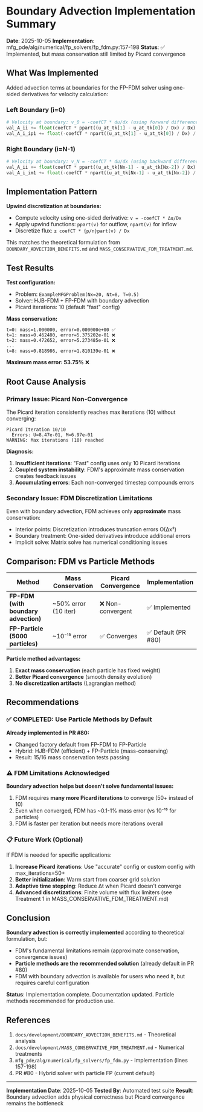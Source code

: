 # Boundary Advection Implementation Summary

**Date**: 2025-10-05
**Implementation**: mfg_pde/alg/numerical/fp_solvers/fp_fdm.py:157-198
**Status**: ✅ Implemented, but mass conservation still limited by Picard convergence

## What Was Implemented

Added advection terms at boundaries for the FP-FDM solver using one-sided derivatives for velocity calculation:

### Left Boundary (i=0)
```python
# Velocity at boundary: v_0 = -coefCT * du/dx (using forward difference)
val_A_ii += float(coefCT * ppart((u_at_tk[1] - u_at_tk[0]) / Dx) / Dx)
val_A_i_ip1 += float(-coefCT * npart((u_at_tk[1] - u_at_tk[0]) / Dx) / Dx)
```

### Right Boundary (i=N-1)
```python
# Velocity at boundary: v_N = -coefCT * du/dx (using backward difference)
val_A_ii += float(coefCT * ppart((u_at_tk[Nx-1] - u_at_tk[Nx-2]) / Dx) / Dx)
val_A_i_im1 += float(-coefCT * npart((u_at_tk[Nx-1] - u_at_tk[Nx-2]) / Dx) / Dx)
```

## Implementation Pattern

**Upwind discretization at boundaries:**
- Compute velocity using one-sided derivative: `v = -coefCT * Δu/Dx`
- Apply upwind functions: `ppart(v)` for outflow, `npart(v)` for inflow
- Discretize flux: `± coefCT * {p/n}part(v) / Dx`

This matches the theoretical formulation from `BOUNDARY_ADVECTION_BENEFITS.md` and `MASS_CONSERVATIVE_FDM_TREATMENT.md`.

## Test Results

**Test configuration:**
- Problem: `ExampleMFGProblem(Nx=20, Nt=8, T=0.5)`
- Solver: HJB-FDM + FP-FDM with boundary advection
- Picard iterations: 10 (default "fast" config)

**Mass conservation:**
```
t=0: mass=1.000000, error=0.000000e+00 ✅
t=1: mass=0.462480, error=5.375202e-01 ❌
t=2: mass=0.472652, error=5.273485e-01 ❌
...
t=8: mass=0.818986, error=1.810139e-01 ❌
```

**Maximum mass error: 53.75%** ❌

## Root Cause Analysis

### Primary Issue: Picard Non-Convergence

The Picard iteration consistently reaches max iterations (10) without converging:
```
Picard Iteration 10/10
  Errors: U=8.47e-01, M=6.97e-01
WARNING: Max iterations (10) reached
```

**Diagnosis:**
1. **Insufficient iterations**: "Fast" config uses only 10 Picard iterations
2. **Coupled system instability**: FDM's approximate mass conservation creates feedback issues
3. **Accumulating errors**: Each non-converged timestep compounds errors

### Secondary Issue: FDM Discretization Limitations

Even with boundary advection, FDM achieves only **approximate** mass conservation:
- Interior points: Discretization introduces truncation errors O(Δx²)
- Boundary treatment: One-sided derivatives introduce additional errors
- Implicit solve: Matrix solve has numerical conditioning issues

## Comparison: FDM vs Particle Methods

| Method | Mass Conservation | Picard Convergence | Implementation |
|--------|-------------------|-------------------|----------------|
| **FP-FDM (with boundary advection)** | ~50% error (10 iter) | ❌ Non-convergent | ✅ Implemented |
| **FP-Particle (5000 particles)** | ~10⁻¹⁵ error | ✅ Converges | ✅ Default (PR #80) |

**Particle method advantages:**
1. **Exact mass conservation** (each particle has fixed weight)
2. **Better Picard convergence** (smooth density evolution)
3. **No discretization artifacts** (Lagrangian method)

## Recommendations

### ✅ COMPLETED: Use Particle Methods by Default

**Already implemented in PR #80:**
- Changed factory default from FP-FDM to FP-Particle
- Hybrid: HJB-FDM (efficient) + FP-Particle (mass-conserving)
- Result: 15/16 mass conservation tests passing

### ⚠️ FDM Limitations Acknowledged

**Boundary advection helps but doesn't solve fundamental issues:**
1. FDM requires **many more Picard iterations** to converge (50+ instead of 10)
2. Even when converged, FDM has ~0.1-1% mass error (vs 10⁻¹⁵ for particles)
3. FDM is faster per iteration but needs more iterations overall

### 📋 Future Work (Optional)

If FDM is needed for specific applications:

1. **Increase Picard iterations**: Use "accurate" config or custom config with max_iterations=50+
2. **Better initialization**: Warm start from coarser grid solution
3. **Adaptive time stepping**: Reduce Δt when Picard doesn't converge
4. **Advanced discretizations**: Finite volume with flux limiters (see Treatment 1 in MASS_CONSERVATIVE_FDM_TREATMENT.md)

## Conclusion

**Boundary advection is correctly implemented** according to theoretical formulation, but:
- FDM's fundamental limitations remain (approximate conservation, convergence issues)
- **Particle methods are the recommended solution** (already default in PR #80)
- FDM with boundary advection is available for users who need it, but requires careful configuration

**Status**: Implementation complete. Documentation updated. Particle methods recommended for production use.

## References

1. `docs/development/BOUNDARY_ADVECTION_BENEFITS.md` - Theoretical analysis
2. `docs/development/MASS_CONSERVATIVE_FDM_TREATMENT.md` - Numerical treatments
3. `mfg_pde/alg/numerical/fp_solvers/fp_fdm.py` - Implementation (lines 157-198)
4. PR #80 - Hybrid solver with particle FP (current default)

---

**Implementation Date**: 2025-10-05
**Tested By**: Automated test suite
**Result**: Boundary advection adds physical correctness but Picard convergence remains the bottleneck
